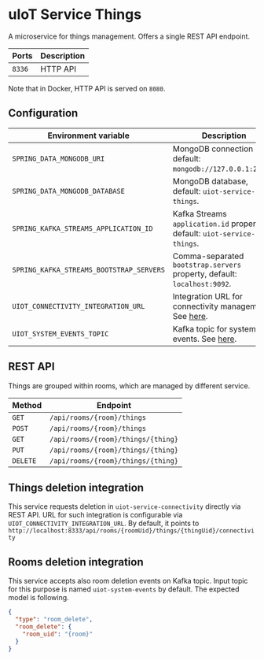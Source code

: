 # uIoT Service Things

A microservice for things management. Offers a single REST API endpoint.

| Ports  | Description |
| ------ | ----------- |
| `8336` | HTTP API    |

Note that in Docker, HTTP API is served on `8080`.

## Configuration

| Environment variable                     | Description                                                                            |
| ---------------------------------------- | -------------------------------------------------------------------------------------- |
| `SPRING_DATA_MONGODB_URI`                | MongoDB connection URI, default: `mongodb://127.0.0.1:27017`.                          |
| `SPRING_DATA_MONGODB_DATABASE`           | MongoDB database, default: `uiot-service-things`.                                      |
| `SPRING_KAFKA_STREAMS_APPLICATION_ID`    | Kafka Streams `application.id` property, default: `uiot-service-things`.               |
| `SPRING_KAFKA_STREAMS_BOOTSTRAP_SERVERS` | Comma-separated `bootstrap.servers` property, default: `localhost:9092`.               |
| `UIOT_CONNECTIVITY_INTEGRATION_URL`      | Integration URL for connectivity management. See [here](#things-deletion-integration). |
| `UIOT_SYSTEM_EVENTS_TOPIC`               | Kafka topic for system events. See [here](#rooms-deletion-integration).                |

## REST API

Things are grouped within rooms, which are managed by different service.

| Method   | Endpoint                           |
| -------- | ---------------------------------- |
| `GET`    | `/api/rooms/{room}/things`         |
| `POST`   | `/api/rooms/{room}/things`         |
| `GET`    | `/api/rooms/{room}/things/{thing}` |
| `PUT`    | `/api/rooms/{room}/things/{thing}` |
| `DELETE` | `/api/rooms/{room}/things/{thing}` |

## Things deletion integration

This service requests deletion in `uiot-service-connectivity` directly via REST API. URL for such
integration is configurable via `UIOT_CONNECTIVITY_INTEGRATION_URL`. By default, it points
to `http://localhost:8333/api/rooms/{roomUid}/things/{thingUid}/connectivity`

## Rooms deletion integration

This service accepts also room deletion events on Kafka topic. Input topic for this purpose is
named `uiot-system-events` by default. The expected model is following.

```json
{
  "type": "room_delete",
  "room_delete": {
    "room_uid": "{room}"
  }
}
```
